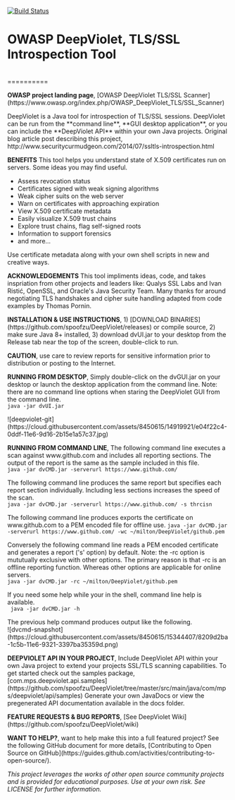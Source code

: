 [![Build Status](https://travis-ci.org/spoofzu/DeepViolet.svg?branch=master)](https://travis-ci.org/spoofzu/DeepViolet)
<p/>

<h1>OWASP DeepViolet, TLS/SSL Introspection Tool</h1><br/>
==========
<p/>
<b>OWASP project landing page</b>, [OWASP DeepViolet TLS/SSL Scanner](https://www.owasp.org/index.php/OWASP_DeepViolet_TLS/SSL_Scanner)
<p/>
DeepViolet is a Java tool for introspection of TLS/SSL sessions.  DeepViolet can be run from the **command line**, **GUI desktop application**, or you can include the **DeepViolet API** within your own Java projects.  Original blog article post describing this project, http://www.securitycurmudgeon.com/2014/07/ssltls-introspection.html<br/>
<p/>
<b>BENEFITS</b>
This tool helps you understand state of X.509 certificates run on servers.  Some ideas you may find useful.
<ul>
<li>Assess revocation status</li>
<li>Certificates signed with weak signing algorithms</li>
<li>Weak cipher suits on the web server</li>
<li>Warn on certificates with approaching expiration</li>
<li>View X.509 certificate metadata</li>
<li>Easily visualize X.509 trust chains</li>
<li>Explore trust chains, flag self-signed roots</li>
<li>Information to support forensics</li>
<li>and more...</li>
</ul>
<p/>
Use certificate metadata along with your own shell scripts in new and creative ways.
<p/>
<b>ACKNOWLEDGEMENTS</b>
This tool impliments ideas, code, and takes inspriation from other projects and leaders like: Qualys SSL Labs and Ivan Ristić, OpenSSL, and Oracle's Java Security Team.  Many thanks for around negotiating TLS handshakes and cipher suite handling adapted from code examples by Thomas Pornin.
</p>
<b>INSTALLATION & USE INSTRUCTIONS</b>, 1) [DOWNLOAD BINARIES](https://github.com/spoofzu/DeepViolet/releases) or compile source, 2) make sure Java 8+ installed, 3) download dvUI.jar to your desktop from the Release tab near the top of the screen, double-click to run.
<p/>
<b>CAUTION</b>, use care to review reports for sensitive information prior to distribution or posting to the Internet.
<p/>
<b>RUNNING FROM DESKTOP</b>, Simply double-click on the dvGUI.jar on your desktop or launch the desktop application from the command line.  Note: there are no command line options when staring the DeepViolet GUI from the command line.<br/>
<code>java -jar dvUI.jar</code>
<p/>
![deepviolet-git](https://cloud.githubusercontent.com/assets/8450615/14919921/e04f22c4-0ddf-11e6-9d16-2b15e1a57c37.jpg)
<p/>
<b>RUNNING FROM COMMAND LINE</b>, The following command line executes a scan against www.github.com and includes all reporting sections.  The output of the report is the same as the sample included in this file.<br/>
<code>java -jar dvCMD.jar -serverurl https://www.github.com/</code>
<p/>
The following command line produces the same report but specifies each report section individually.  Including less sections increases the speed of the scan.<br/>
<code>java -jar dvCMD.jar -serverurl https://www.github.com/ -s thrcisn</code>
<p/>
The following command line produces exports the certificate on www.github.com to a PEM encoded file for offline use.
<code>java -jar dvCMD.jar -serverurl https://www.github.com/ -wc ~/milton/DeepViolet/github.pem</code><br/>
<p/>
Conversely the following command line reads a PEM encoded certificate and generates a report ('s' option) by default.  Note: the -rc option is mututually exclusive with other options.  The primary reason is that -rc is an offline reporting function.  Whereas other options are applicable for online servers.<br/>
<code>java -jar dvCMD.jar -rc ~/milton/DeepViolet/github.pem</code>
<p/>
If you need some help while your in the shell, command line help is available.<br/>
<code> java -jar dvCMD.jar -h</code>
<p/>
The previous help command produces output like the following.<br/>
![dvcmd-snapshot](https://cloud.githubusercontent.com/assets/8450615/15344407/8209d2ba-1c5b-11e6-9321-3397ba35359d.png)
<p/>
<b>DEEPVIOLET API IN YOUR PROJECT</b>, Include DeepViolet API within your own Java project to extend your projects SSL/TLS scanning capabilities.  To get started check out the samples package, [com.mps.deepviolet.api.samples](https://github.com/spoofzu/DeepViolet/tree/master/src/main/java/com/mps/deepviolet/api/samples)
Generate your own JavaDocs or view the pregenerated API documentation available in the docs folder.  
<p/>
<b>FEATURE REQUESTS & BUG REPORTS</b>, [See DeepViolet Wiki](https://github.com/spoofzu/DeepViolet/wiki)
<p/>
<b>WANT TO HELP?</b>, want to help make this into a full featured project?  See the following GitHub document for more details, [Contributing to Open Source on GitHub](https://guides.github.com/activities/contributing-to-open-source/). 
<p/>
<i>This project leverages the works of other open source community projects and is provided for educational purposes.  Use at your own risk.  See LICENSE for further information.</i>
